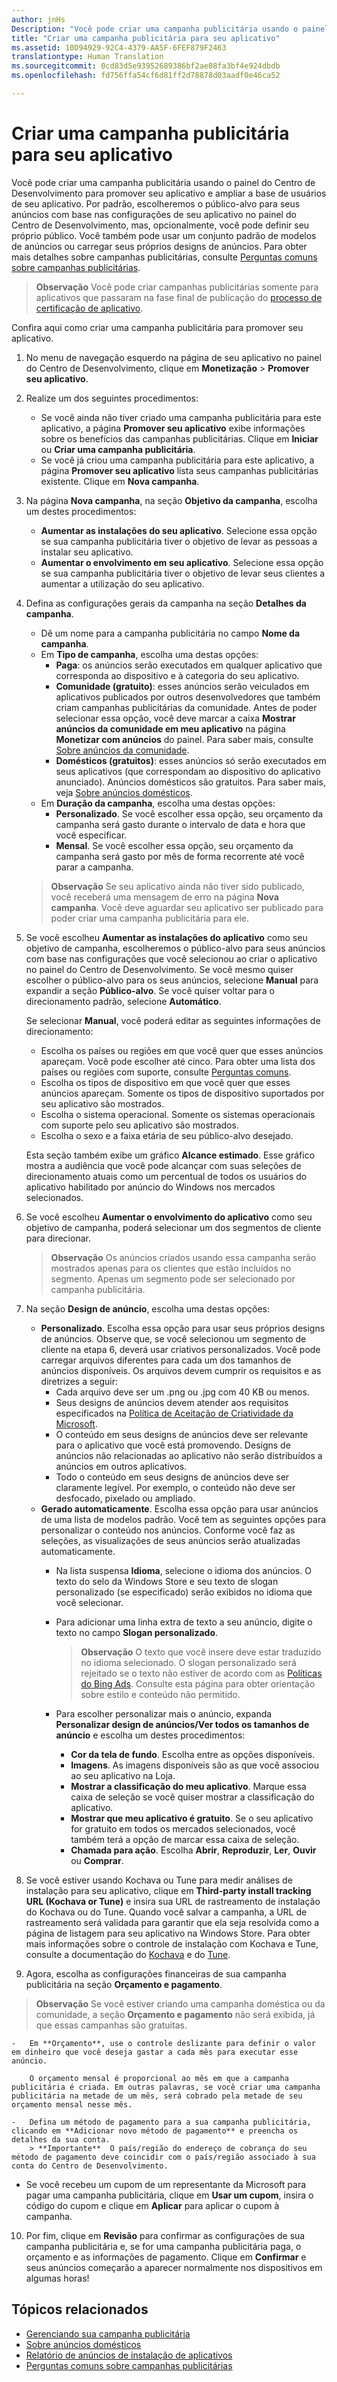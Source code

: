 ```yaml
---
author: jnHs
Description: "Você pode criar uma campanha publicitária usando o painel do Centro de Desenvolvimento para promover seu aplicativo e ampliar a base de usuários de seu aplicativo."
title: "Criar uma campanha publicitária para seu aplicativo"
ms.assetid: 10D94929-92C4-4379-AA5F-6FEF879F2463
translationtype: Human Translation
ms.sourcegitcommit: 0cd83d5e93952689386bf2ae08fa3bf4e924dbdb
ms.openlocfilehash: fd756ffa54cf6d81ff2d78878d03aadf0e46ca52

---
```


# Criar uma campanha publicitária para seu aplicativo


Você pode criar uma campanha publicitária usando o painel do Centro de Desenvolvimento para promover seu aplicativo e ampliar a base de usuários de seu aplicativo. Por padrão, escolheremos o público-alvo para seus anúncios com base nas configurações de seu aplicativo no painel do Centro de Desenvolvimento, mas, opcionalmente, você pode definir seu próprio público. Você também pode usar um conjunto padrão de modelos de anúncios ou carregar seus próprios designs de anúncios. Para obter mais detalhes sobre campanhas publicitárias, consulte [Perguntas comuns sobre campanhas publicitárias](common-questions.md).

> **Observação**  Você pode criar campanhas publicitárias somente para aplicativos que passaram na fase final de publicação do [processo de certificação de aplicativo](the-app-certification-process.md).

Confira aqui como criar uma campanha publicitária para promover seu aplicativo.

1.  No menu de navegação esquerdo na página de seu aplicativo no painel do Centro de Desenvolvimento, clique em **Monetização** &gt; **Promover seu aplicativo**.
2.  Realize um dos seguintes procedimentos:

    -   Se você ainda não tiver criado uma campanha publicitária para este aplicativo, a página **Promover seu aplicativo** exibe informações sobre os benefícios das campanhas publicitárias. Clique em **Iniciar** ou **Criar uma campanha publicitária**.
    -   Se você já criou uma campanha publicitária para este aplicativo, a página **Promover seu aplicativo** lista seus campanhas publicitárias existente. Clique em **Nova campanha**.
3.  Na página **Nova campanha**, na seção **Objetivo da campanha**, escolha um destes procedimentos:
    -   **Aumentar as instalações do seu aplicativo**. Selecione essa opção se sua campanha publicitária tiver o objetivo de levar as pessoas a instalar seu aplicativo.
    -   **Aumentar o envolvimento em seu aplicativo**. Selecione essa opção se sua campanha publicitária tiver o objetivo de levar seus clientes a aumentar a utilização do seu aplicativo.

4.  Defina as configurações gerais da campanha na seção **Detalhes da campanha**.
    -   Dê um nome para a campanha publicitária no campo **Nome da campanha**.
    -   Em **Tipo de campanha**, escolha uma destas opções:
        -   **Paga**: os anúncios serão executados em qualquer aplicativo que corresponda ao dispositivo e à categoria do seu aplicativo.
        -   **Comunidade (gratuito)**: esses anúncios serão veiculados em aplicativos publicados por outros desenvolvedores que também criam campanhas publicitárias da comunidade. Antes de poder selecionar essa opção, você deve marcar a caixa **Mostrar anúncios da comunidade em meu aplicativo** na página **Monetizar com anúncios** do painel. Para saber mais, consulte [Sobre anúncios da comunidade](about-community-ads.md).
        -   **Domésticos (gratuitos)**: esses anúncios só serão executados em seus aplicativos (que correspondam ao dispositivo do aplicativo anunciado). Anúncios domésticos são gratuitos. Para saber mais, veja [Sobre anúncios domésticos](about-house-ads.md).
    -   Em **Duração da campanha**, escolha uma destas opções:
        - **Personalizado**. Se você escolher essa opção, seu orçamento da campanha será gasto durante o intervalo de data e hora que você especificar.
        - **Mensal**. Se você escolher essa opção, seu orçamento da campanha será gasto por mês de forma recorrente até você parar a campanha.

    > **Observação**  Se seu aplicativo ainda não tiver sido publicado, você receberá uma mensagem de erro na página **Nova campanha**. Você deve aguardar seu aplicativo ser publicado para poder criar uma campanha publicitária para ele.

5.  Se você escolheu **Aumentar as instalações do aplicativo** como seu objetivo de campanha, escolheremos o público-alvo para seus anúncios com base nas configurações que você selecionou ao criar o aplicativo no painel do Centro de Desenvolvimento. Se você mesmo quiser escolher o público-alvo para os seus anúncios, selecione **Manual** para expandir a seção **Público-alvo**. Se você quiser voltar para o direcionamento padrão, selecione **Automático**.

    Se selecionar **Manual**, você poderá editar as seguintes informações de direcionamento:

    -   Escolha os países ou regiões em que você quer que esses anúncios apareçam. Você pode escolher até cinco. Para obter uma lista dos países ou regiões com suporte, consulte [Perguntas comuns](common-questions.md).
    -   Escolha os tipos de dispositivo em que você quer que esses anúncios apareçam. Somente os tipos de dispositivo suportados por seu aplicativo são mostrados.
    -   Escolha o sistema operacional. Somente os sistemas operacionais com suporte pelo seu aplicativo são mostrados.
    -   Escolha o sexo e a faixa etária de seu público-alvo desejado.

    Esta seção também exibe um gráfico **Alcance estimado**. Esse gráfico mostra a audiência que você pode alcançar com suas seleções de direcionamento atuais como um percentual de todos os usuários do aplicativo habilitado por anúncio do Windows nos mercados selecionados.

6.  Se você escolheu **Aumentar o envolvimento do aplicativo** como seu objetivo de campanha, poderá selecionar um dos segmentos de cliente para direcionar.

    > **Observação**  Os anúncios criados usando essa campanha serão mostrados apenas para os clientes que estão incluídos no segmento. Apenas um segmento pode ser selecionado por campanha publicitária.


7.  Na seção **Design de anúncio**, escolha uma destas opções:
    -   **Personalizado**. Escolha essa opção para usar seus próprios designs de anúncios. Observe que, se você selecionou um segmento de cliente na etapa 6, deverá usar criativos personalizados. Você pode carregar arquivos diferentes para cada um dos tamanhos de anúncios disponíveis. Os arquivos devem cumprir os requisitos e as diretrizes a seguir:
        -   Cada arquivo deve ser um .png ou .jpg com 40 KB ou menos.
        -   Seus designs de anúncios devem atender aos requisitos especificados na [Política de Aceitação de Criatividade da Microsoft](http://go.microsoft.com/fwlink?LinkId=532595).
        -   O conteúdo em seus designs de anúncios deve ser relevante para o aplicativo que você está promovendo. Designs de anúncios não relacionadas ao aplicativo não serão distribuídos a anúncios em outros aplicativos.
        -   Todo o conteúdo em seus designs de anúncios deve ser claramente legível. Por exemplo, o conteúdo não deve ser desfocado, pixelado ou ampliado.
    -   **Gerado automaticamente**. Escolha essa opção para usar anúncios de uma lista de modelos padrão. Você tem as seguintes opções para personalizar o conteúdo nos anúncios. Conforme você faz as seleções, as visualizações de seus anúncios serão atualizadas automaticamente.
        -   Na lista suspensa **Idioma**, selecione o idioma dos anúncios. O texto do selo da Windows Store e seu texto de slogan personalizado (se especificado) serão exibidos no idioma que você selecionar.
        -   Para adicionar uma linha extra de texto a seu anúncio, digite o texto no campo **Slogan personalizado**.
            > **Observação**  O texto que você insere deve estar traduzido no idioma selecionado. O slogan personalizado será rejeitado se o texto não estiver de acordo com as [Políticas do Bing Ads](http://go.microsoft.com/fwlink?LinkId=398341). Consulte esta página para obter orientação sobre estilo e conteúdo não permitido.

        -   Para escolher personalizar mais o anúncio, expanda **Personalizar design de anúncios/Ver todos os tamanhos de anúncio** e escolha um destes procedimentos:
            - **Cor da tela de fundo**. Escolha entre as opções disponíveis.
            - **Imagens**. As imagens disponíveis são as que você associou ao seu aplicativo na Loja.
            - **Mostrar a classificação do meu aplicativo**. Marque essa caixa de seleção se você quiser mostrar a classificação do aplicativo.
            - **Mostrar que meu aplicativo é gratuito**. Se o seu aplicativo for gratuito em todos os mercados selecionados, você também terá a opção de marcar essa caixa de seleção.
            - **Chamada para ação**. Escolha **Abrir**, **Reproduzir**, **Ler**, **Ouvir** ou **Comprar**.


8. Se você estiver usando Kochava ou Tune para medir análises de instalação para seu aplicativo, clique em **Third-party install tracking URL (Kochava or Tune)** e insira sua URL de rastreamento de instalação do Kochava ou do Tune. Quando você salvar a campanha, a URL de rastreamento será validada para garantir que ela seja resolvida como a página de listagem para seu aplicativo na Windows Store. Para obter mais informações sobre o controle de instalação com Kochava e Tune, consulte a documentação do [Kochava](http://support.kochava.com/) e do [Tune](https://help.tune.com/).

9.  Agora, escolha as configurações financeiras de sua campanha publicitária na seção **Orçamento e pagamento**.
   > **Observação**  Se você estiver criando uma campanha doméstica ou da comunidade, a seção **Orçamento e pagamento** não será exibida, já que essas campanhas são gratuitas.

    -   Em **Orçamento**, use o controle deslizante para definir o valor em dinheiro que você deseja gastar a cada mês para executar esse anúncio.

        O orçamento mensal é proporcional ao mês em que a campanha publicitária é criada. Em outras palavras, se você criar uma campanha publicitária na metade de um mês, será cobrado pela metade de seu orçamento mensal nesse mês.

    -   Defina um método de pagamento para a sua campanha publicitária, clicando em **Adicionar novo método de pagamento** e preencha os detalhes da sua conta.
        > **Importante**  O país/região do endereço de cobrança do seu método de pagamento deve coincidir com o país/região associado à sua conta do Centro de Desenvolvimento.
- Se você recebeu um cupom de um representante da Microsoft para pagar uma campanha publicitária, clique em **Usar um cupom**, insira o código do cupom e clique em **Aplicar** para aplicar o cupom à campanha.

10.  Por fim, clique em **Revisão** para confirmar as configurações de sua campanha publicitária e, se for uma campanha publicitária paga, o orçamento e as informações de pagamento. Clique em **Confirmar** e seus anúncios começarão a aparecer normalmente nos dispositivos em algumas horas!

## Tópicos relacionados

* [Gerenciando sua campanha publicitária](managing-your-ad-campaign.md)
* [Sobre anúncios domésticos](about-house-ads.md)
* [Relatório de anúncios de instalação de aplicativos](app-install-ads-reports.md)
* [Perguntas comuns sobre campanhas publicitárias](common-questions.md)
 

 



<!--HONumber=Nov16_HO1-->


